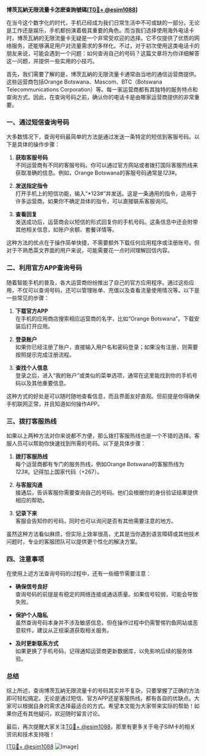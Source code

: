**博茨瓦納无限流量卡怎麽查詢號碼[[TG💪+ @esim1088](https://t.me/s/esim1088)]**

在当今这个数字化的时代，手机已经成为我们日常生活中不可或缺的一部分。无论是工作还是娱乐，手机都扮演着极其重要的角色。而当我们选择使用海外电话卡时，博茨瓦納的无限流量卡无疑是一个非常受欢迎的选择。它不仅提供了优质的网络服务，还能够满足用户对流量需求的多样化。不过，对于初次使用这类电话卡的朋友来说，可能会遇到一个问题：如何查询自己的号码？这篇文章将为你详细解答这一问题，并提供一些实用的小技巧。

首先，我们需要了解的是，博茨瓦納的无限流量卡通常由当地的通信运营商提供。这些运营商包括Orange Botswana、Mascom、BTC（Botswana Telecommunications Corporation）等。每一家运营商都有其独特的服务特点和查询方式。因此，在查询号码之前，确认你的电话卡是由哪家运营商提供的非常重要。

### **一、通过短信查询号码**

大多数情况下，查询号码最简单的方法是通过发送一条特定的短信到客服号码。以下是具体的操作步骤：

1. **获取客服号码**  
   不同运营商有不同的客服号码。你可以通过官方网站或者拨打国际客服热线来获取准确的信息。例如，Orange Botswana的客服号码通常是*123#*。

2. **发送指定指令**  
   打开手机上的短信功能，输入“*123#”并发送。这是一条通用的指令，适用于许多运营商。如果你不确定具体的指令，可以直接联系客服询问。

3. **查看回复**  
   发送成功后，运营商会以短信的形式回复你的手机号码。这条信息中还会附带其他相关信息，如账户余额、套餐详情等。

这种方法的优点在于操作简单快捷，不需要额外下载任何应用程序或注册账号。但对于不熟悉英文界面的用户来说，可能需要花一点时间理解回信内容。

### **二、利用官方APP查询号码**

随着智能手机的普及，各大运营商纷纷推出了自己的官方应用程序。通过这些应用，不仅可以查询号码，还可以管理账单、充值以及查看流量使用情况等。以下是一些常见的步骤：

1. **下载官方APP**  
   在手机的应用商店搜索相应运营商的名字，比如“Orange Botswana”。下载安装后打开应用。

2. **登录账户**  
   如果你已经注册了账户，直接输入用户名和密码登录；如果没有注册，则需要按照提示完成注册流程。

3. **查找个人信息**  
   登录之后，进入“我的账户”或类似的菜单选项，通常在这里能找到你的手机号码以及其他重要信息。

这种方式的好处是可以随时随地查看信息，而且界面友好直观。但前提是你得确保手机联网正常，并且知道如何操作APP。

### **三、拨打客服热线**

如果以上两种方法对你来说都不方便，那么拨打客服热线也是一个不错的选择。客服人员可以帮助你快速找到所需的号码。以下是具体步骤：

1. **拨打客服热线**  
   每个运营商都有专门的服务热线，例如Orange Botswana的客服热线为*123#*。记得加上国家代码（+267）。

2. **与客服沟通**  
   接通后，告诉客服你需要查询自己的号码。他们会根据你的身份验证结果提供相应的帮助。

3. **记录下来**  
   客服会告知你的号码，同时也可以询问是否有其他需要注意的地方。

虽然这种方法看似麻烦，但实际上效率很高，尤其是当你遇到语言障碍或其他技术问题时，专业的客服团队可以提供更个性化的解决方案。

### **四、注意事项**

在使用上述方法查询号码的过程中，还有一些细节需要注意：

- **确保信号良好**  
  查询号码的前提是有稳定的网络连接或通话质量。如果信号较弱，可能会导致失败。

- **保护个人隐私**  
  虽然查询号码本身并不涉及敏感信息，但在操作过程中仍需警惕钓鱼网站或恶意软件。建议从正规渠道获取相关服务。

- **及时更新联系方式**  
  如果更换了手机号码，记得通知运营商更新数据库，以免影响后续的服务体验。

### **总结**

综上所述，查询博茨瓦納无限流量卡的号码其实并不复杂，只要掌握了正确的方法即可轻松搞定。无论是通过短信、官方APP还是客服热线，都有各自的优缺点。大家可以根据自身的需求选择最适合的方式。希望本文能为大家带来实际的帮助！如果你还有其他疑问，欢迎随时留言讨论。

最后，再次提醒大家关注[TG💪+ @esim1088](https://t.me/s/esim1088)，那里有更多关于电子SIM卡的相关资讯和技术支持哦！

[[TG💪+ @esim1088](https://t.me/s/esim1088) ![Image](https://i.postimg.cc/4NQfJmqS/Snipaste-2025-05-13-00-14-12.png)]